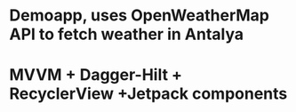 # Demoapp, uses OpenWeatherMap API to fetch weather in Antalya
# MVVM + Dagger-Hilt + RecyclerView +Jetpack components
